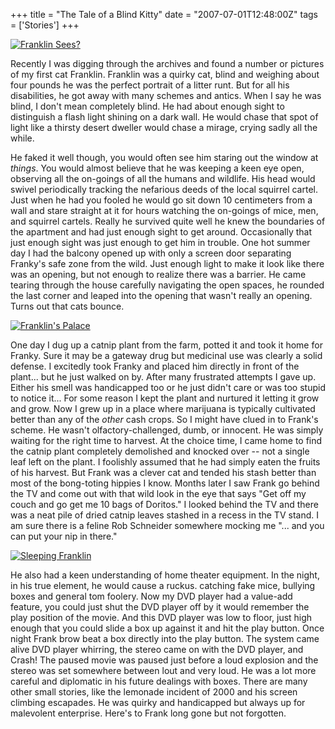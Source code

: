 +++
title = "The Tale of a Blind Kitty"
date = "2007-07-01T12:48:00Z"
tags = ['Stories']
+++

[![Franklin
Sees?](http://farm2.static.flickr.com/1155/679562962_a21e4e9f70_m.jpg)](http://www.flickr.com/photos/vfilby/679562962/
"Photo Sharing" )

Recently I was digging through the archives and found a number or pictures of
my first cat Franklin. Franklin was a quirky cat, blind and weighing about
four pounds he was the perfect portrait of a litter runt. But for all his
disabilities, he got away with many schemes and antics. When I say he was
blind, I don't mean completely blind. He had about enough sight to distinguish
a flash light shining on a dark wall. He would chase that spot of light like a
thirsty desert dweller would chase a mirage, crying sadly all the while.

He faked it well though, you would often see him staring out the window at
_things_. You would almost believe that he was keeping a keen eye open,
observing all the on-goings of all the humans and wildlife. His head would
swivel periodically tracking the nefarious deeds of the local squirrel cartel.
Just when he had you fooled he would go sit down 10 centimeters from a wall
and stare straight at it for hours watching the on-goings of mice, men, and
squirrel cartels. Really he survived quite well he knew the boundaries of the
apartment and had just enough sight to get around. Occasionally that just
enough sight was just enough to get him in trouble. One hot summer day I had
the balcony opened up with only a screen door separating Franky's safe zone
from the wild. Just enough light to make it look like there was an opening,
but not enough to realize there was a barrier. He came tearing through the
house carefully navigating the open spaces, he rounded the last corner and
leaped into the opening that wasn't really an opening. Turns out that cats
bounce.

[![Franklin's
Palace](http://farm2.static.flickr.com/1096/679793900_0d030803a1_m.jpg)](http://www.flickr.com/photos/vfilby/679793900/
"Photo Sharing" )

One day I dug up a catnip plant from the farm, potted it and took it home for
Franky. Sure it may be a gateway drug but medicinal use was clearly a solid
defense. I excitedly took Franky and placed him directly in front of the
plant... but he just walked on by. After many frustrated attempts I gave up.
Either his smell was handicapped too or he just didn't care or was too stupid
to notice it... For some reason I kept the plant and nurtured it letting it
grow and grow. Now I grew up in a place where marijuana is typically
cultivated better than any of the _other_ cash crops. So I might have clued in
to Frank's scheme. He wasn't olfactory-challenged, dumb, or innocent. He was
simply waiting for the right time to harvest. At the choice time, I came home
to find the catnip plant completely demolished and knocked over -- not a
single leaf left on the plant. I foolishly assumed that he had simply eaten
the fruits of his harvest. But Frank was a clever cat and tended his stash
better than most of the bong-toting hippies I know. Months later I saw Frank
go behind the TV and come out with that wild look in the eye that says "Get
off my couch and go get me 10 bags of Doritos." I looked behind the TV and
there was a neat pile of dried catnip leaves stashed in a recess in the TV
stand. I am sure there is a feline Rob Schneider somewhere mocking me "... and
you can put your nip in there."

[![Sleeping
Franklin](http://farm2.static.flickr.com/1243/679546802_034d1a785d_m.jpg)](http://www.flickr.com/photos/vfilby/679546802/
"Photo Sharing" )

He also had a keen understanding of home theater equipment. In the night, in
his true element, he would cause a ruckus. catching fake mice, bullying boxes
and general tom foolery. Now my DVD player had a value-add feature, you could
just shut the DVD player off by it would remember the play position of the
movie. And this DVD player was low to floor, just high enough that you could
slide a box up against it and hit the play button. Once night Frank brow beat
a box directly into the play button. The system came alive DVD player
whirring, the stereo came on with the DVD player, and Crash! The paused movie
was paused just before a loud explosion and the stereo was set somewhere
between lout and very loud. He was a lot more careful and diplomatic in his
future dealings with boxes. There are many other small stories, like the
lemonade incident of 2000 and his screen climbing escapades. He was quirky and
handicapped but always up for malevolent enterprise. Here's to Frank long gone
but not forgotten.

